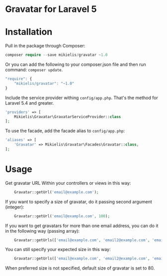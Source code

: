 # Gravatar for Laravel 5


# Installation

Pull in the package through Composer:

```php
composer require --save mikielis/gravatar ~1.0
```

Or you can add the following to your composer.json file and then run command: `composer update`.

```js
"require": {
    "mikielis/gravatar": "~1.0"
}
```


Include the service provider withing `config/app.php`.
That's the method for Laravel 5.4 and greater.

```php
'providers' => [
    Mikielis\Gravatar\GravatarServiceProvider::class
];
```

To use the facade, add the facade alias to  `config/app.php`:

```php
'aliases' => [
    'Gravatar' => Mikielis\Gravatar\Facades\Gravatar::class,
];
```




# Usage

Get gravatar URL Within your controllers or views in this way:

```php
    Gravatar::getUrl('email@example.com');
```

If you want to specify a size of gravatar, do it passing second argument (integer):

```php
    Gravatar::getUrl('email@example.com', 100);
```

If you want to get gravatars for more than one email address, you can do it in the following way (passing array):

```php
    Gravatar::getUrls(['email@example.com', 'email2@example.com', 'email3@example.com']);
```

You can still specify your expected size in this way:

 ```php
     Gravatar::getUrls(['email@example.com', 'email2@example.com', 'email3@example.com'], 60);
 ```

 When preferred size is not specified, default size of gravatar is set to 80.


